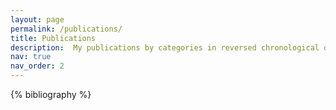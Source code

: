 ```yaml
---
layout: page
permalink: /publications/
title: Publications
description:  My publications by categories in reversed chronological order.
nav: true
nav_order: 2
---
```


<!-- _pages/publications.md -->
<div class="publications">

{% bibliography %}

</div>
